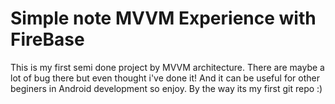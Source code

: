 # Simple note MVVM Experience with FireBase
This is my first semi done project by MVVM architecture.
There are maybe a lot of bug there but even thought i've done it!
And it can be useful for other beginers in Android development so enjoy.
By the way its my first git repo :) 
